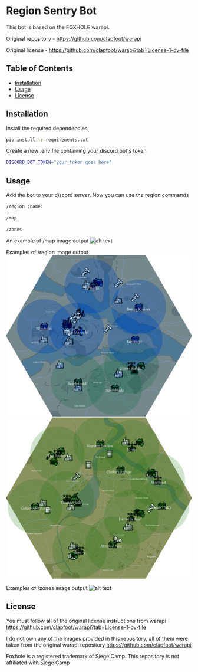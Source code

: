 # Region Sentry Bot

This bot is based on the FOXHOLE warapi.

Original repository - https://github.com/clapfoot/warapi

Original license - https://github.com/clapfoot/warapi?tab=License-1-ov-file

## Table of Contents

- [Installation](#installation)
- [Usage](#usage)
- [License](#license)

## Installation

Install the required dependencies
```bash
pip install -r requirements.txt
```

Create a new .env file containing your discord bot's token
```bash
DISCORD_BOT_TOKEN="your token goes here"
```

## Usage

Add the bot to your discord server. Now you can use the region commands
```bash
/region :name:
```
```bash
/map
```
```bash
/zones
```

An example of /map image output
![alt text](static/map_preview.jpeg)

Examples of /region image output
![alt text](static/region_preview.png)
![alt text](static/map_preview1.png)

Examples of /zones image output
![alt text](static/zones_preview.jpeg)

## License

You must follow all of the original license instructions from warapi https://github.com/clapfoot/warapi?tab=License-1-ov-file

I do not own any of the images provided in this repository, all of them were taken from the original warapi repository https://github.com/clapfoot/warapi

Foxhole is a registered trademark of Siege Camp. This repository is not affiliated with Siege Camp
